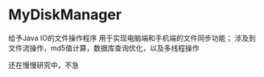 # MyDiskManager

给予Java IO的文件操作程序
用于实现电脑端和手机端的文件同步功能；
涉及到文件流操作，md5值计算，数据库查询优化，以及多线程操作



还在慢慢研究中，不急

